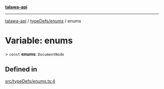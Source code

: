 [**talawa-api**](../../../README.md)

***

[talawa-api](../../../modules.md) / [typeDefs/enums](../README.md) / enums

# Variable: enums

\> `const` **enums**: `DocumentNode`

## Defined in

[src/typeDefs/enums.ts:4](https://github.com/PalisadoesFoundation/talawa-api/blob/5c5b29a0ea487bda8306089fe128f43f3be29f94/src/typeDefs/enums.ts#L4)
